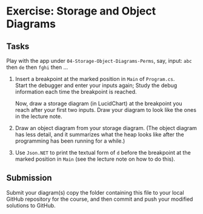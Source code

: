 # Exercise: Storage and Object Diagrams

## Tasks

Play with the app under `04-Storage-Object-Diagrams-Perms`, 
say, input: `abc`   then   `de`   then   `fghi`   then ...

1. Insert a breakpoint at the marked position in `Main` of `Program.cs`.  
   Start the debugger and enter your inputs again;
   Study the debug information each time the breakpoint is reached.

   Now, draw a storage diagram (in LucidChart) at the breakpoint you reach 
   after your first two inputs.
   Draw your diagram to look like the ones in the lecture note.

2. Draw an object diagram from your storage diagram.
   (The object diagram has less detail, and it summarizes what the heap looks 
   like after the programming has been running for a while.)
   
3. Use `Json.NET` to print the textual form of `d` before the breakpoint at
   the marked position in `Main` (see the lecture note on how to do this).

## Submission

Submit your diagram(s) copy the folder containing this file to your
local GitHub repository for the course, and then commit and push your modified
solutions to GitHub.
